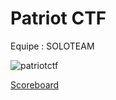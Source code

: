 # Patriot CTF

Equipe : SOLOTEAM

![patriotctf](https://user-images.githubusercontent.com/49941629/166141932-216e5959-099d-40ae-9154-214f5a6a485f.png)

[Scoreboard](https://ctftime.org/event/1616)
